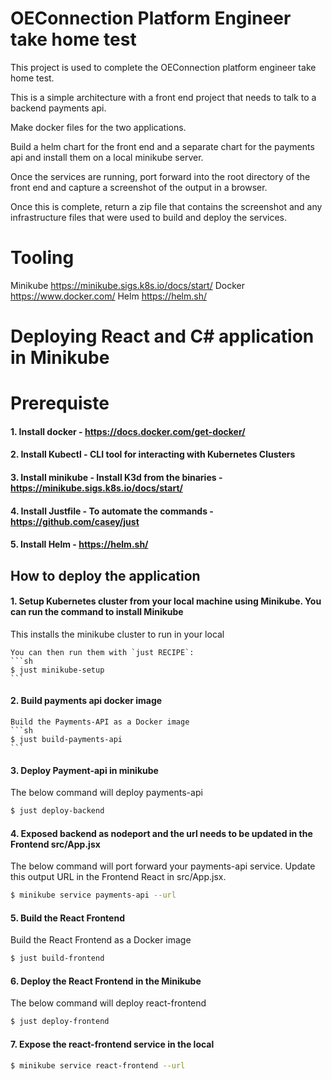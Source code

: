 # OEConnection Platform Engineer take home test

This project is used to complete the OEConnection platform engineer take home test.

This is a simple architecture with a front end project that needs to talk to a backend payments api. 

Make docker files for the two applications.

Build a helm chart for the front end and a separate chart for the payments api and install them on a local minikube server. 

Once the services are running, port forward into the root directory of the front end and capture a screenshot of the output in a browser. 

Once this is complete, return a zip file that contains the screenshot and any infrastructure files that were used to build and deploy the services. 



# Tooling 
Minikube https://minikube.sigs.k8s.io/docs/start/
Docker https://www.docker.com/
Helm https://helm.sh/ 

# Deploying React and C# application in Minikube

# Prerequiste
  #### 1. Install docker - https://docs.docker.com/get-docker/
  
  #### 2. Install Kubectl - CLI tool for interacting with Kubernetes Clusters

  #### 3. Install minikube - Install K3d from the binaries - https://minikube.sigs.k8s.io/docs/start/

  #### 4. Install Justfile - To automate the commands - https://github.com/casey/just

  #### 5. Install Helm - https://helm.sh/ 

## How to deploy the application

   #### 1. Setup Kubernetes cluster from your local machine using Minikube. You can run the command to install Minikube

   This installs the minikube cluster to run in your local

    You can then run them with `just RECIPE`:
    ```sh
    $ just minikube-setup
    ```

   #### 2. Build payments api docker image
     
    Build the Payments-API as a Docker image
    ```sh
    $ just build-payments-api
    ```
   
   #### 3. Deploy Payment-api in minikube
   
   The below command will deploy payments-api
   ```sh
   $ just deploy-backend
   ```
   
   #### 4. Exposed backend as nodeport and the url needs to be updated in the Frontend src/App.jsx
   
   The below command will port forward your payments-api service. Update this output URL in the Frontend React in src/App.jsx.
   ```sh
   $ minikube service payments-api --url 
   ```
   

   #### 5. Build the React Frontend
   
   Build the React Frontend as a Docker image

   ```sh
   $ just build-frontend
   ```

   #### 6. Deploy the React Frontend in the Minikube
   
   The below command will deploy react-frontend

   ```sh
   $ just deploy-frontend
   ```
   
   #### 7. Expose the react-frontend service in the local

   ```sh
   $ minikube service react-frontend --url
   ```